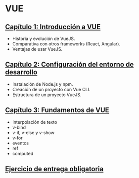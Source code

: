 # VUE

## [Capítulo 1: Introducción a VUE](VUE/01-Introduccion/readme.md)

- Historia y evolución de VueJS.
- Comparativa con otros frameworks (React, Angular).
- Ventajas de usar VueJS.

## [Capítulo 2: Configuración del entorno de desarrollo](VUE/02-Configuracion/readme.md)

- Instalación de Node.js y npm.
- Creación de un proyecto con Vue CLI.
- Estructura de un proyecto VueJS.

## [Capítulo 3: Fundamentos de VUE](VUE/03-Fundamentos/readme.md)

- Interpolación de texto
- v-bind
- v-if, v-else y v-show
- v-for
- eventos
- ref
- computed

## [Ejercicio de entrega obligatoria](VUE/03-Fundamentos/ejercicios.md)